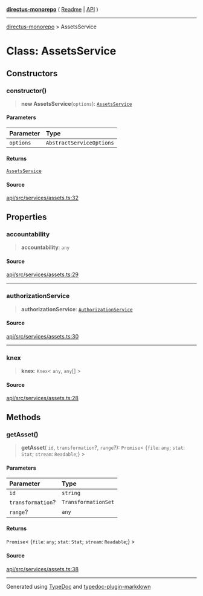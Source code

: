 [**directus-monorepo**](../README.md) ( [Readme](../README.md) \| [API](../API.md) )

---

[directus-monorepo](../API.md) > AssetsService

# Class: AssetsService

## Constructors

### constructor()

> **new AssetsService**(`options`): [`AssetsService`](class.AssetsService.md)

#### Parameters

| Parameter | Type                     |
| :-------- | :----------------------- |
| `options` | `AbstractServiceOptions` |

#### Returns

[`AssetsService`](class.AssetsService.md)

#### Source

[api/src/services/assets.ts:32](https://github.com/directus/directus/blob/3a4abb10c/api/src/services/assets.ts#L32)

## Properties

### accountability

> **accountability**: `any`

#### Source

[api/src/services/assets.ts:29](https://github.com/directus/directus/blob/3a4abb10c/api/src/services/assets.ts#L29)

---

### authorizationService

> **authorizationService**: [`AuthorizationService`](class.AuthorizationService.md)

#### Source

[api/src/services/assets.ts:30](https://github.com/directus/directus/blob/3a4abb10c/api/src/services/assets.ts#L30)

---

### knex

> **knex**: `Knex`\< `any`, `any`[] \>

#### Source

[api/src/services/assets.ts:28](https://github.com/directus/directus/blob/3a4abb10c/api/src/services/assets.ts#L28)

## Methods

### getAsset()

> **getAsset**( `id`, `transformation`?, `range`?): `Promise`\< \{`file`: `any`; `stat`: `Stat`; `stream`: `Readable`;}
> \>

#### Parameters

| Parameter         | Type                |
| :---------------- | :------------------ |
| `id`              | `string`            |
| `transformation`? | `TransformationSet` |
| `range`?          | `any`               |

#### Returns

`Promise`\< \{`file`: `any`; `stat`: `Stat`; `stream`: `Readable`;} \>

#### Source

[api/src/services/assets.ts:38](https://github.com/directus/directus/blob/3a4abb10c/api/src/services/assets.ts#L38)

---

Generated using [TypeDoc](https://typedoc.org/) and
[typedoc-plugin-markdown](https://www.npmjs.com/package/typedoc-plugin-markdown)
